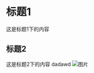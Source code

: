 # 标题1
这是标题1下的内容
## 标题2
这是标题2下的内容
dadawd
![图片](https://github.dev/rajnuz/knowledge/blob/main/asset/test-0.png)

